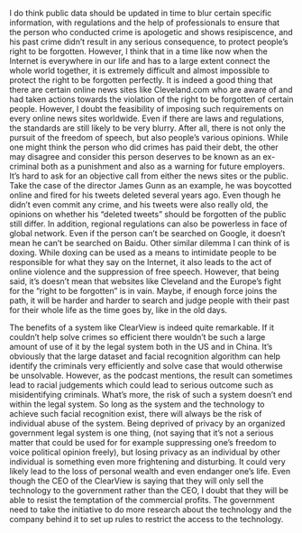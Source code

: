 I do think public data should be updated in time to blur certain specific information, with regulations and the help of professionals to ensure that the person who conducted crime is apologetic and shows resipiscence, and his past crime didn’t result in any serious consequence, to protect people’s right to be forgotten. However, I think that in a time like now when the Internet is everywhere in our life and has to a large extent connect the whole world together, it is extremely difficult and almost impossible to protect the right to be forgotten perfectly. It is indeed a good thing that there are certain online news sites like Cleveland.com who are aware of and had taken actions towards the violation of the right to be forgotten of certain people. However, I doubt the feasibility of imposing such requirements on every online news sites worldwide. Even if there are laws and regulations, the standards are still likely to be very blurry. After all, there is not only the pursuit of the freedom of speech, but also people’s various opinions. While one might think the person who did crimes has paid their debt, the other may disagree and consider this person deserves to be known as an ex-criminal both as a punishment and also as a warning for future employers. It’s hard to ask for an objective call from either the news sites or the public. Take the case of the director James Gunn as an example, he was boycotted online and fired for his tweets deleted several years ago. Even though he didn’t even commit any crime, and his tweets were also really old, the opinions on whether his “deleted tweets” should be forgotten of the public still differ. In addition, regional regulations can also be powerless in face of global network. Even if the person can’t be searched on Google, it doesn’t mean he can’t be searched on Baidu. Other similar dilemma I can think of is doxing. While doxing can be used as a means to intimidate people to be responsible for what they say on the Internet, it also leads to the act of online violence and the suppression of free speech. However, that being said, it’s doesn’t mean that websites like Cleveland and the Europe’s fight for the “right to be forgotten” is in vain. Maybe, if enough force joins the path, it will be harder and harder to search and judge people with their past for their whole life as the time goes by, like in the old days.

The benefits of a system like ClearView is indeed quite remarkable. If it couldn’t help solve crimes so efficient there wouldn’t be such a large amount of use of it by the legal system both in the US and in China. It’s obviously that the large dataset and facial recognition algorithm can help identify the criminals very efficiently and solve case that would otherwise be unsolvable. However, as the podcast mentions, the result can sometimes lead to racial judgements which could lead to serious outcome such as misidentifying criminals. What’s more, the risk of such a system doesn’t end within the legal system. So long as the system and the technology to achieve such facial recognition exist, there will always be the risk of individual abuse of the system. Being deprived of privacy by an organized government legal system is one thing, (not saying that it’s not a serious matter that could be used for for example suppressing one’s freedom to voice political opinion freely), but losing privacy as an individual by other individual is something even more frightening and disturbing. It could very likely lead to the loss of personal wealth and even endanger one’s life. Even though the CEO of the ClearView is saying that they will only sell the technology to the government rather than the CEO, I doubt that they will be able to resist the temptation of the commercial profits. The government need to take the initiative to do more research about the technology and the company behind it to set up rules to restrict the access to the technology.
